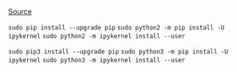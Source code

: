 [Source](https://stackoverflow.com/a/38516572)

`sudo pip install --upgrade pip`
`sudo python2 -m pip install -U ipykernel`
`sudo python2 -m ipykernel install --user`

`sudo pip3 install --upgrade pip`
`sudo python3 -m pip install -U ipykernel`
`sudo python3 -m ipykernel install --user`
